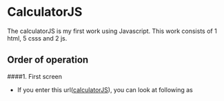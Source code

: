 # CalculatorJS
The calculatorJS is my first work using Javascript. This work consists of 1 html, 5 csss and 2 js.  
## Order of operation
####1. First screen  
  * If you enter this url([calculatorJS](https://taesung1993.github.io/calculatorJS/)), you can look at following as

